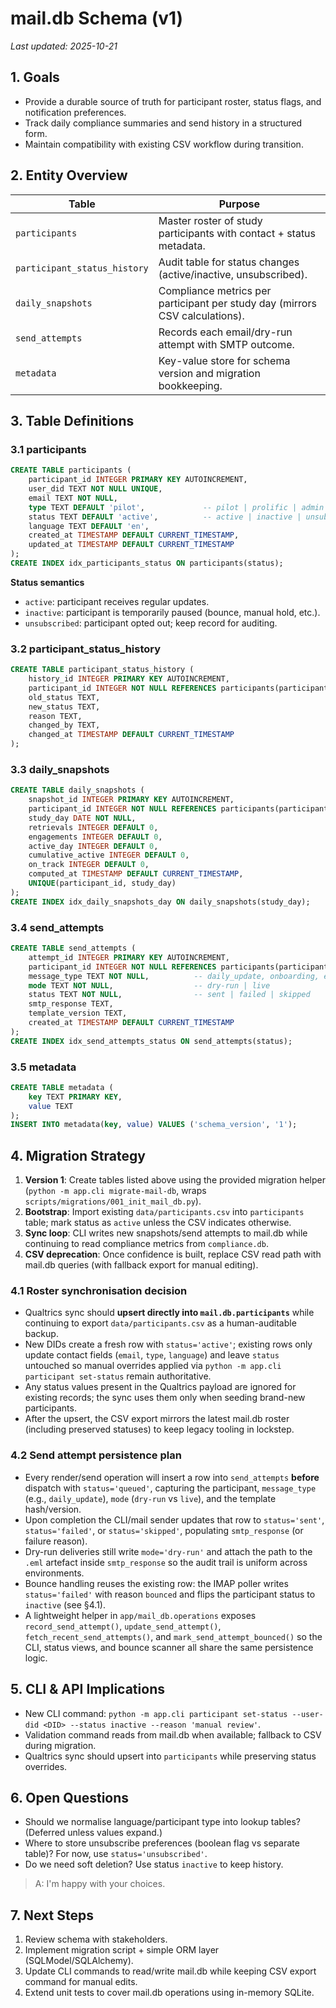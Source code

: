 # mail.db Schema (v1)

_Last updated: 2025-10-21_

## 1. Goals
- Provide a durable source of truth for participant roster, status flags, and notification preferences.
- Track daily compliance summaries and send history in a structured form.
- Maintain compatibility with existing CSV workflow during transition.

## 2. Entity Overview

| Table | Purpose |
|-------|---------|
| `participants` | Master roster of study participants with contact + status metadata. |
| `participant_status_history` | Audit table for status changes (active/inactive, unsubscribed). |
| `daily_snapshots` | Compliance metrics per participant per study day (mirrors CSV calculations). |
| `send_attempts` | Records each email/dry-run attempt with SMTP outcome. |
| `metadata` | Key-value store for schema version and migration bookkeeping. |

## 3. Table Definitions

### 3.1 participants
```sql
CREATE TABLE participants (
    participant_id INTEGER PRIMARY KEY AUTOINCREMENT,
    user_did TEXT NOT NULL UNIQUE,
    email TEXT NOT NULL,
    type TEXT DEFAULT 'pilot',             -- pilot | prolific | admin | test
    status TEXT DEFAULT 'active',          -- active | inactive | unsubscribed
    language TEXT DEFAULT 'en',
    created_at TIMESTAMP DEFAULT CURRENT_TIMESTAMP,
    updated_at TIMESTAMP DEFAULT CURRENT_TIMESTAMP
);
CREATE INDEX idx_participants_status ON participants(status);
```

**Status semantics**
- `active`: participant receives regular updates.
- `inactive`: participant is temporarily paused (bounce, manual hold, etc.).
- `unsubscribed`: participant opted out; keep record for auditing.

### 3.2 participant_status_history
```sql
CREATE TABLE participant_status_history (
    history_id INTEGER PRIMARY KEY AUTOINCREMENT,
    participant_id INTEGER NOT NULL REFERENCES participants(participant_id),
    old_status TEXT,
    new_status TEXT,
    reason TEXT,
    changed_by TEXT,
    changed_at TIMESTAMP DEFAULT CURRENT_TIMESTAMP
);
```

### 3.3 daily_snapshots
```sql
CREATE TABLE daily_snapshots (
    snapshot_id INTEGER PRIMARY KEY AUTOINCREMENT,
    participant_id INTEGER NOT NULL REFERENCES participants(participant_id),
    study_day DATE NOT NULL,
    retrievals INTEGER DEFAULT 0,
    engagements INTEGER DEFAULT 0,
    active_day INTEGER DEFAULT 0,
    cumulative_active INTEGER DEFAULT 0,
    on_track INTEGER DEFAULT 0,
    computed_at TIMESTAMP DEFAULT CURRENT_TIMESTAMP,
    UNIQUE(participant_id, study_day)
);
CREATE INDEX idx_daily_snapshots_day ON daily_snapshots(study_day);
```

### 3.4 send_attempts
```sql
CREATE TABLE send_attempts (
    attempt_id INTEGER PRIMARY KEY AUTOINCREMENT,
    participant_id INTEGER NOT NULL REFERENCES participants(participant_id),
    message_type TEXT NOT NULL,          -- daily_update, onboarding, etc.
    mode TEXT NOT NULL,                  -- dry-run | live
    status TEXT NOT NULL,                -- sent | failed | skipped
    smtp_response TEXT,
    template_version TEXT,
    created_at TIMESTAMP DEFAULT CURRENT_TIMESTAMP
);
CREATE INDEX idx_send_attempts_status ON send_attempts(status);
```

### 3.5 metadata
```sql
CREATE TABLE metadata (
    key TEXT PRIMARY KEY,
    value TEXT
);
INSERT INTO metadata(key, value) VALUES ('schema_version', '1');
```

## 4. Migration Strategy
1. **Version 1**: Create tables listed above using the provided migration helper (`python -m app.cli migrate-mail-db`, wraps `scripts/migrations/001_init_mail_db.py`).
2. **Bootstrap**: Import existing `data/participants.csv` into `participants` table; mark status as `active` unless the CSV indicates otherwise.
3. **Sync loop**: CLI writes new snapshots/send attempts to mail.db while continuing to read compliance metrics from `compliance.db`.
4. **CSV deprecation**: Once confidence is built, replace CSV read path with mail.db queries (with fallback export for manual editing).

### 4.1 Roster synchronisation decision
- Qualtrics sync should **upsert directly into `mail.db.participants`** while continuing to export `data/participants.csv` as a human-auditable backup.
- New DIDs create a fresh row with `status='active'`; existing rows only update contact fields (`email`, `type`, `language`) and leave `status` untouched so manual overrides applied via `python -m app.cli participant set-status` remain authoritative.
- Any status values present in the Qualtrics payload are ignored for existing records; the sync uses them only when seeding brand-new participants.
- After the upsert, the CSV export mirrors the latest mail.db roster (including preserved statuses) to keep legacy tooling in lockstep.

### 4.2 Send attempt persistence plan
- Every render/send operation will insert a row into `send_attempts` **before** dispatch with `status='queued'`, capturing the participant, `message_type` (e.g., `daily_update`), `mode` (`dry-run` vs `live`), and the template hash/version.
- Upon completion the CLI/mail sender updates that row to `status='sent'`, `status='failed'`, or `status='skipped'`, populating `smtp_response` (or failure reason).
- Dry-run deliveries still write `mode='dry-run'` and attach the path to the `.eml` artefact inside `smtp_response` so the audit trail is uniform across environments.
- Bounce handling reuses the existing row: the IMAP poller writes `status='failed'` with reason `bounced` and flips the participant status to `inactive` (see §4.1).
- A lightweight helper in `app/mail_db.operations` exposes `record_send_attempt()`, `update_send_attempt()`, `fetch_recent_send_attempts()`, and `mark_send_attempt_bounced()` so the CLI, status views, and bounce scanner all share the same persistence logic.

## 5. CLI & API Implications
- New CLI command: `python -m app.cli participant set-status --user-did <DID> --status inactive --reason 'manual review'`.
- Validation command reads from mail.db when available; fallback to CSV during migration.
- Qualtrics sync should upsert into `participants` while preserving status overrides.

## 6. Open Questions
- Should we normalise language/participant type into lookup tables? (Deferred unless values expand.)
- Where to store unsubscribe preferences (boolean flag vs separate table)? For now, use `status='unsubscribed'`.
- Do we need soft deletion? Use status `inactive` to keep history.
>A: I'm happy with your choices.


## 7. Next Steps
1. Review schema with stakeholders.
2. Implement migration script + simple ORM layer (SQLModel/SQLAlchemy).
3. Update CLI commands to read/write mail.db while keeping CSV export command for manual edits.
4. Extend unit tests to cover mail.db operations using in-memory SQLite.
